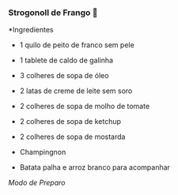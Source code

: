 ### Strogonoll de Frango :chicken:   



*Ingredientes

- 1 quilo de peito de franco sem pele

* 1 tablete de caldo de galinha

* 3 colheres de sopa de óleo

* 2 latas de creme de leite sem soro

* 2 colheres de sopa de molho de tomate

* 2 colheres de sopa de ketchup

* 2 colheres de sopa de mostarda

* Champingnon

*  Batata palha e arroz branco para acompanhar

  *Modo de Preparo*

  ​

  ​

  ​

  ​



